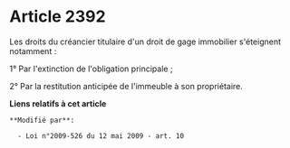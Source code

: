 # Article 2392

Les droits du créancier titulaire d'un droit de gage immobilier s'éteignent notamment :

1° Par l'extinction de l'obligation principale ;

2° Par la restitution anticipée de l'immeuble à son propriétaire.

**Liens relatifs à cet article**

	**Modifié par**:

	  - Loi n°2009-526 du 12 mai 2009 - art. 10
